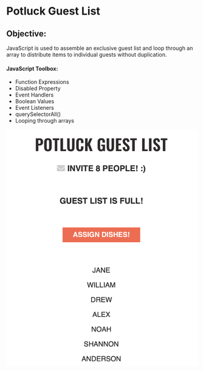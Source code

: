 <h1>Potluck Guest List</h1>

<h2>Objective:</h2>
<p>JavaScript is used to assemble an exclusive guest list and loop through an array to distribute items to individual guests without duplication.</p>

<h4>JavaScript Toolbox:</h4>

* Function Expressions
* Disabled Property
* Event Handlers
* Boolean Values
* Event Listeners
* querySelectorAll()
* Looping through arrays  

<img src="potluck-guest-list.png"/>
